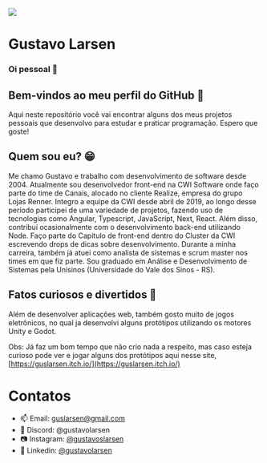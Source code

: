 ![](https://komarev.com/ghpvc/?username=gustavolarsen&color=blue)
# Gustavo Larsen
### Oi pessoal 👋

## Bem-vindos ao meu perfil do GitHub 👾

Aqui neste repositório você vai encontrar alguns dos meus projetos pessoais que desenvolvo para estudar e praticar programação. Espero que goste!

## Quem sou eu? 😁

Me chamo Gustavo e trabalho com desenvolvimento de software desde 2004. Atualmente sou desenvolvedor front-end na CWI Software onde faço parte do time de Canais, alocado no cliente Realize, empresa do grupo Lojas Renner.
Integro a equipe da CWI desde abril de 2019, ao longo desse período participei de uma variedade de projetos, fazendo uso de tecnologias como Angular, Typescript, JavaScript, Next, React. Além disso, contribuí ocasionalmente com o desenvolvimento back-end utilizando Node. Faço parte do Capítulo de front-end dentro do Cluster da CWI escrevendo drops de dicas sobre desenvolvimento.
Durante a minha carreira, também já atuei como analista de sistemas e scrum master nos times em que fiz parte. 
Sou graduado em Análise e Desenvolvimento de Sistemas pela Unisinos (Universidade do Vale dos Sinos - RS).

## Fatos curiosos e divertidos 👀

Além de desenvolver aplicações web, também gosto muito de jogos eletrônicos, no qual ja desenvolvi alguns protótipos utilizando os motores Unity e Godot.

Obs: Já faz um bom tempo que não crio nada a respeito, mas caso esteja curioso pode ver e jogar alguns dos protótipos aqui nesse site, [https://guslarsen.itch.io/](https://guslarsen.itch.io/)

# Contatos
- 📫 Email: guslarsen@gmail.com
- 👾 Discord: @gustavolarsen
- 📷 Instagram: [@gustavoslarsen](https://www.instagram.com/gustavoslarsen/)
- 📄 Linkedin: [@gustavolarsen](https://www.linkedin.com/in/gustavolarsen/)
